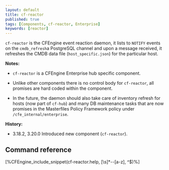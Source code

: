 ```yaml
---
layout: default
title: cf-reactor
published: true
tags: [Components, cf-reactor, Enterprise]
keywords: [reactor]
---
```


`cf-reactor` is the CFEngine event reaction daemon, it lists to `NOTIFY` events
on the `cmdb_refresh`a PostgreSQL channel and upon a message received, it
refreshes the CMDB data file (`host_specific.json`) for the particular host.

**Notes:**

* `cf-reactor` is a CFEngine Enterprise hub specific component.

* Unlike other components there is no control body for `cf-reactor`, all
  promises are hard coded within the component.

* In the future, the daemon should also take care of inventory refresh for hosts
  (now part of `cf-hub`) and many DB maintenance tasks that are now promises in
  the Masterfiles Policy Framework policy under `/cfe_internal/enterprise`.

**History:**

* 3.18.2, 3.20.0 Introduced new component (`cf-reactor`).

## Command reference ##

[%CFEngine_include_snippet(cf-reactor.help, [\s]*--[a-z], ^$)%]
